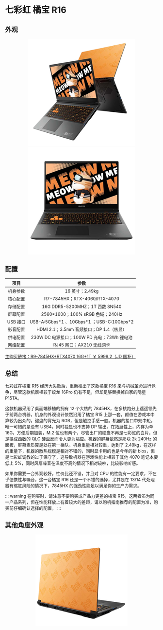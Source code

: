 # 七彩虹 橘宝 R16

## 外观

<div style="margin: 0 auto; text-align: center; width: 70%"><img src="./assets/橘宝.png" /></div>

<div style="margin: 0 auto; text-align: center; width: 70%"><img src="./assets/橘宝正.png" /></div>

## 配置

|   项目   |                     参数                     |
| :------: | :------------------------------------------: |
| 机身参数 |               16 英寸；2.49kg                |
| 核心配置 |         R7-7845HX；RTX-4060/RTX-4070         |
| 存储配置 |       16G DDR5-5200MHZ；1T 西数 SN540        |
| 屏幕配置 |      2560\*1600；100% sRGB 色域；240Hz       |
| USB 接口 | USB-A:5Gbps\*1 、10Gbps\*1 ；USB-C:10Gbps\*2 |
| 影音配置 |   HDMI 2.1；3.5mm 音频接口；DP 1.4（核显）   |
| 供电配置 | 230W DC 电源接口；100W PD 充电；73Wh 锂电池  |
| 网络配置 |          RJ45 网口；AX210 无线网卡           |

[主购买链接：R9-7845HX+RTX4070 16G+1T ￥ 5999.2（JD 国补）](https://3.cn/2b-2kuJj)

## 总结

七彩虹在橘宝 R15 经历大失败后，重新推出了这款橘宝 R16 来与机械革命进行竞争，尽管这款机器相较于蛟龙 16Pro 仍有不足，但却足够替换掉自家的隐星 P15TA。

这款机器采用了桌面端移植的拥有 12 个大核的 7845HX，在多核跑分上遥遥领先于前两台机器，机身的外观设计依然沿用了橘宝 R15 上那一套，颜值在游戏本中算较为出众的，键盘的背光为 RGB，但是触控手感一般。机器的接口中规中矩，唯一可惜的是没有 USB4，同时独显也不支持 DP 输出。在拓展性上，内存为单 16G，方便后期加装，M.2 位也有两个，尽管出厂的硬盘不再是七彩虹的白片，但是换成西数的 QLC 硬盘反而令人更为膈应。机器的屏幕依然是那块 2k 240Hz 的面板，屏幕素质算是处在第一梯队。机身重量相对较重，达到了 2.49kg，在这样的重量下，机器的散热规模是相对不错的，同时显卡用的也是今年的新 bios，但是七彩虹调教的过于保守了，这导致机器在游戏性能上相较于其他 4070 笔记本要低上 5%，同时风扇噪音在温度不高的情况下相对较吵，比较影响听感。

如果你需要一台外观较好，性价比还不错，并且对 CPU 的性能有一定要求，不在乎便携性与噪音，这一台橘宝 R16 还是一个不错的选择，尤其是在 13/14 代处理器有缩肛风险的情况下，7845HX 的强劲性能足以满足你的生产力需求。

::: warning
在购买时，请注意不要购买成产品力更差的橘宝 R15，这两者虽为同一产品系列，但在性能释放上有着较大的差距，请以购机指南推荐的配置为准，购买前仔细确认选择的配置。
:::

## 其他角度外观

<div style="margin: 0 auto; text-align: center; width: 60%"><img src="./assets/橘宝背.png" /></div>
